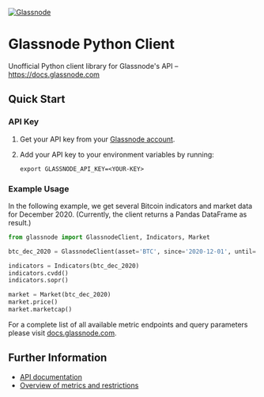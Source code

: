 [![Glassnode](https://insights.glassnode.com/content/images/size/w2000/2019/06/medium---cover-intro-3.jpg)](http://glassnode.com/)

# Glassnode Python Client
Unofficial Python client library for Glassnode's API – https://docs.glassnode.com

## Quick Start

### API Key

1. Get your API key from your [Glassnode account](https://studio.glassnode.com/settings/api).

2. Add your API key to your environment variables by running:
   
    `export GLASSNODE_API_KEY=<YOUR-KEY>`

### Example Usage

In the following example, we get several Bitcoin indicators and market data for December 2020.
(Currently, the client returns a Pandas DataFrame as result.)

```python
from glassnode import GlassnodeClient, Indicators, Market

btc_dec_2020 = GlassnodeClient(asset='BTC', since='2020-12-01', until='2020-12-31')

indicators = Indicators(btc_dec_2020)
indicators.cvdd()
indicators.sopr()

market = Market(btc_dec_2020)
market.price()
market.marketcap()
```

For a complete list of all available metric endpoints and query parameters please visit [docs.glassnode.com](https://docs.glassnode.com).

## Further Information

* [API documentation](https://docs.glassnode.com/)
* [Overview of metrics and restrictions](https://glassnode.com/metrics)
